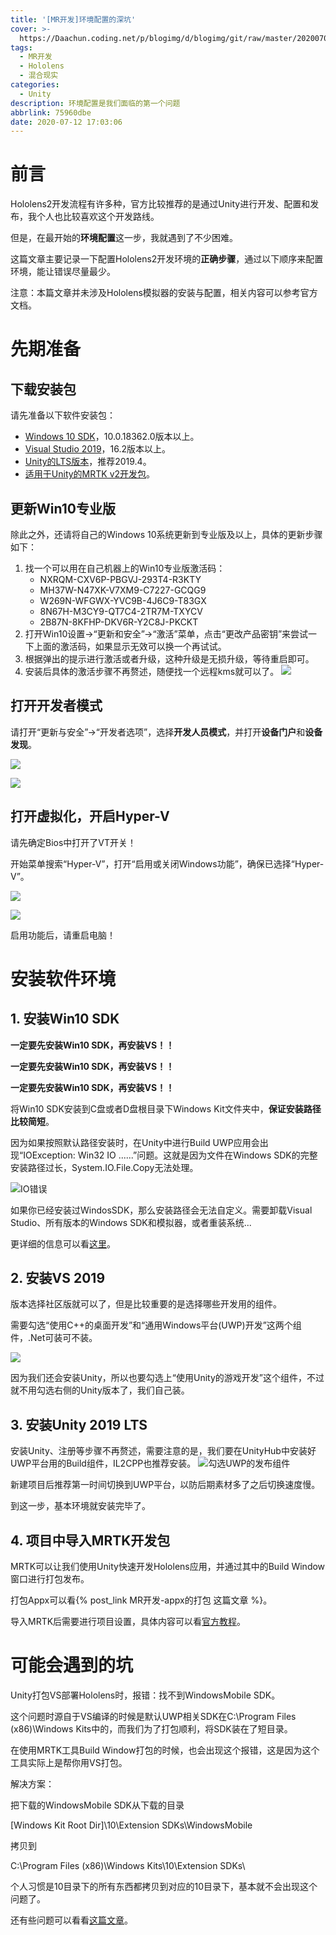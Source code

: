 ```yaml
---
title: '[MR开发]环境配置的深坑'
cover: >-
  https://Daachun.coding.net/p/blogimg/d/blogimg/git/raw/master/20200708112959.png
tags:
  - MR开发
  - Hololens
  - 混合现实
categories:
  - Unity
description: 环境配置是我们面临的第一个问题
abbrlink: 75960dbe
date: 2020-07-12 17:03:06
---
```


# 前言

Hololens2开发流程有许多种，官方比较推荐的是通过Unity进行开发、配置和发布，我个人也比较喜欢这个开发路线。

但是，在最开始的**环境配置**这一步，我就遇到了不少困难。

这篇文章主要记录一下配置Hololens2开发环境的**正确步骤**，通过以下顺序来配置环境，能让错误尽量最少。

注意：本篇文章并未涉及Hololens模拟器的安装与配置，相关内容可以参考官方文档。

# 先期准备

## 下载安装包

请先准备以下软件安装包：
- [Windows 10 SDK](https://developer.microsoft.com/zh-cn/windows/downloads/windows-10-sdk/)，10.0.18362.0版本以上。
- [Visual Studio 2019](https://visualstudio.microsoft.com/zh-hans/downloads/)，16.2版本以上。
- [Unity的LTS版本](https://unity3d.com/unity/qa/lts-releases)，推荐2019.4。
- [适用于Unity的MRTK v2开发包](https://github.com/Microsoft/MixedRealityToolkit-Unity/releases)。


## 更新Win10专业版

除此之外，还请将自己的Windows 10系统更新到专业版及以上，具体的更新步骤如下：

1. 找一个可以用在自己机器上的Win10专业版激活码：
   - NXRQM-CXV6P-PBGVJ-293T4-R3KTY
   - MH37W-N47XK-V7XM9-C7227-GCQG9
   - W269N-WFGWX-YVC9B-4J6C9-T83GX
   - 8N67H-M3CY9-QT7C4-2TR7M-TXYCV
   - 2B87N-8KFHP-DKV6R-Y2C8J-PKCKT
2. 打开Win10设置->“更新和安全”->“激活”菜单，点击“更改产品密钥”来尝试一下上面的激活码，如果显示无效可以换一个再试试。
3. 根据弹出的提示进行激活或者升级，这种升级是无损升级，等待重启即可。
4. 安装后具体的激活步骤不再赘述，随便找一个远程kms就可以了。
![](https://Daachun.coding.net/p/blogimg/d/blogimg/git/raw/master/20200712194728.png)

## 打开开发者模式

请打开“更新与安全”->“开发者选项”，选择**开发人员模式**，并打开**设备门户**和**设备发现**。

![](https://Daachun.coding.net/p/blogimg/d/blogimg/git/raw/master/20200712195511.png)

![](https://Daachun.coding.net/p/blogimg/d/blogimg/git/raw/master/20200712195538.png)

## 打开虚拟化，开启Hyper-V

请先确定Bios中打开了VT开关！

开始菜单搜索“Hyper-V”，打开“启用或关闭Windows功能”，确保已选择“Hyper-V”。

![](https://Daachun.coding.net/p/blogimg/d/blogimg/git/raw/master/20200712195947.png)

![](https://Daachun.coding.net/p/blogimg/d/blogimg/git/raw/master/20200712200006.png)

启用功能后，请重启电脑！


# 安装软件环境

## 1. 安装Win10 SDK

**一定要先安装Win10 SDK，再安装VS！！**

**一定要先安装Win10 SDK，再安装VS！！**

**一定要先安装Win10 SDK，再安装VS！！**

将Win10 SDK安装到C盘或者D盘根目录下Windows Kit文件夹中，**保证安装路径比较简短**。

因为如果按照默认路径安装时，在Unity中进行Build UWP应用会出现“IOException: Win32 IO ......”问题。这就是因为文件在Windows SDK的完整安装路径过长，System.IO.File.Copy无法处理。

![IO错误](https://Daachun.coding.net/p/blogimg/d/blogimg/git/raw/master/20200712210758.png)

如果你已经安装过WindosSDK，那么安装路径会无法自定义。需要卸载Visual Studio、所有版本的Windows SDK和模拟器，或者重装系统...

更详细的信息可以看[这里](https://answers.unity.com/questions/1593766/il2cppuwp-strange-error-ioexception-win32-io-retur.html?childToView=1631509#answer-1631509)。

## 2. 安装VS 2019

版本选择社区版就可以了，但是比较重要的是选择哪些开发用的组件。

需要勾选“使用C++的桌面开发”和“通用Windows平台(UWP)开发”这两个组件，.Net可装可不装。

![](https://Daachun.coding.net/p/blogimg/d/blogimg/git/raw/master/20200712212232.png)

因为我们还会安装Unity，所以也要勾选上“使用Unity的游戏开发”这个组件，不过就不用勾选右侧的Unity版本了，我们自己装。

## 3. 安装Unity 2019 LTS

安装Unity、注册等步骤不再赘述，需要注意的是，我们要在UnityHub中安装好UWP平台用的Build组件，IL2CPP也推荐安装。
![勾选UWP的发布组件](https://Daachun.coding.net/p/blogimg/d/blogimg/git/raw/master/20200712212333.png)

新建项目后推荐第一时间切换到UWP平台，以防后期素材多了之后切换速度慢。

到这一步，基本环境就安装完毕了。

## 4. 项目中导入MRTK开发包

MRTK可以让我们使用Unity快速开发Hololens应用，并通过其中的Build Window窗口进行打包发布。

打包Appx可以看{% post_link MR开发-appx的打包 这篇文章 %}。

导入MRTK后需要进行项目设置，具体内容可以看[官方教程](https://docs.microsoft.com/zh-cn/windows/mixed-reality/mrlearning-base-ch1)。

# 可能会遇到的坑

Unity打包VS部署Hololens时，报错：找不到WindowsMobile SDK。


这个问题时源自于VS编译的时候是默认UWP相关SDK在C:\Program Files (x86)\Windows Kits中的，而我们为了打包顺利，将SDK装在了短目录。


在使用MRTK工具Build Window打包的时候，也会出现这个报错，这是因为这个工具实际上是帮你用VS打包。


解决方案：

把下载的WindowsMobile SDK从下载的目录

[Windows Kit Root Dir]\10\Extension SDKs\WindowsMobile

拷贝到

C:\Program Files (x86)\Windows Kits\10\Extension SDKs\

个人习惯是10目录下的所有东西都拷贝到对应的10目录下，基本就不会出现这个问题了。

还有些问题可以看看[这篇文章](https://blog.csdn.net/qq_41905133/article/details/88983431)。